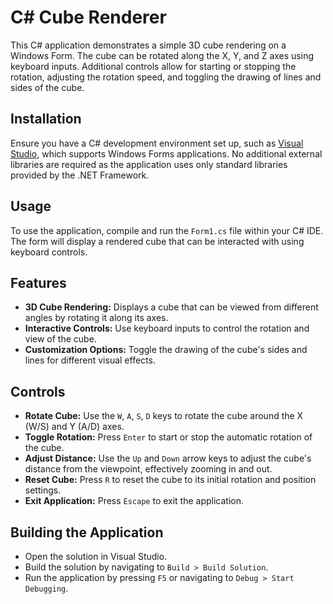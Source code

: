 # C# Cube Renderer

This C# application demonstrates a simple 3D cube rendering on a Windows Form. The cube can be rotated along the X, Y, and Z axes using keyboard inputs. Additional controls allow for starting or stopping the rotation, adjusting the rotation speed, and toggling the drawing of lines and sides of the cube.

## Installation

Ensure you have a C# development environment set up, such as [Visual Studio](https://visualstudio.microsoft.com/), which supports Windows Forms applications. No additional external libraries are required as the application uses only standard libraries provided by the .NET Framework.

## Usage

To use the application, compile and run the `Form1.cs` file within your C# IDE. The form will display a rendered cube that can be interacted with using keyboard controls.

## Features

- **3D Cube Rendering:** Displays a cube that can be viewed from different angles by rotating it along its axes.
- **Interactive Controls:** Use keyboard inputs to control the rotation and view of the cube.
- **Customization Options:** Toggle the drawing of the cube's sides and lines for different visual effects.

## Controls

- **Rotate Cube:** Use the `W`, `A`, `S`, `D` keys to rotate the cube around the X (W/S) and Y (A/D) axes.
- **Toggle Rotation:** Press `Enter` to start or stop the automatic rotation of the cube.
- **Adjust Distance:** Use the `Up` and `Down` arrow keys to adjust the cube's distance from the viewpoint, effectively zooming in and out.
- **Reset Cube:** Press `R` to reset the cube to its initial rotation and position settings.
- **Exit Application:** Press `Escape` to exit the application.

## Building the Application

- Open the solution in Visual Studio.
- Build the solution by navigating to `Build > Build Solution`.
- Run the application by pressing `F5` or navigating to `Debug > Start Debugging`.
